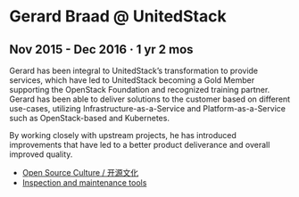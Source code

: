 # Gerard Braad @ UnitedStack

## Nov 2015 - Dec 2016 · 1 yr 2 mos


Gerard has been integral to UnitedStack’s transformation to provide services, which have led to UnitedStack becoming a Gold Member supporting the OpenStack Foundation and recognized training partner. Gerard has been able to deliver solutions to the customer based on different use-cases, utilizing Infrastructure-as-a-Service and Platform-as-a-Service such as OpenStack-based and Kubernetes.

By working closely with upstream projects, he has introduced improvements that have led to a better product deliverance and overall improved quality.

  * [Open Source Culture / 开源文化](http://gbraad.gitlab.io/open-source-culture)
  * [Inspection and maintenance tools](http://gbraad.gitlab.io/tools-training)

